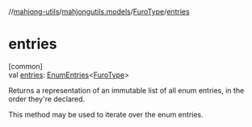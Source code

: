 //[mahjong-utils](../../../index.md)/[mahjongutils.models](../index.md)/[FuroType](index.md)/[entries](entries.md)

# entries

[common]\
val [entries](entries.md): [EnumEntries](https://kotlinlang.org/api/latest/jvm/stdlib/kotlin-stdlib/kotlin.enums/-enum-entries/index.html)&lt;[FuroType](index.md)&gt;

Returns a representation of an immutable list of all enum entries, in the order they're declared.

This method may be used to iterate over the enum entries.
